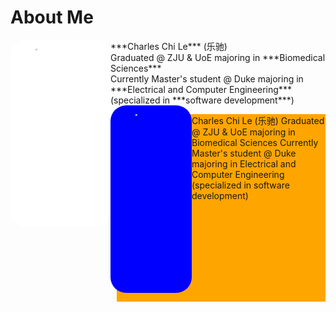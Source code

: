 # About Me

  <head>
    <meta charset="UTF-8">
    <meta http-equiv="X-UA-Compatible" content="IE=Edge">
    <title>about me</title>
    <style>
      .left {
      	border-radius: 25px;
        float: left;
        width: 130px;
        height: 300px;
        background-color: blue;
      }
      .right {
        background-color: orange;
        margin-left: 170px;
        height: 300px;
      }
      .photo {
        float: left;
        border-radius: 25px;
        width: 160px;
        height: 300px;
        background-color: white;
      }
    </style>
  </head>
<div class="photo">
    <figure>
        <img src="/Notebook/About/me001.jpg" style="border-radius: 150px; zoom: 18%"/>
    </figure>
</div>


</style>
***Charles Chi Le*** (乐驰)</br>
Graduated @ ZJU & UoE majoring in ***Biomedical Sciences***</br>
Currently Master's student @ Duke majoring in ***Electrical and Computer Engineering*** (specialized in ***software development***)





  <body>
    <div class="left">
    	<figure>
        <img src="/Notebook/About/me001.jpg" style="zoom:18%"/>
    </figure>
    </div>
    <div class="right">
    	<p>
Charles Chi Le (乐驰)
Graduated @ ZJU & UoE majoring in Biomedical Sciences
Currently Master's student @ Duke majoring in Electrical and Computer Engineering (specialized in software development)</p>
    </div>
  </body>
